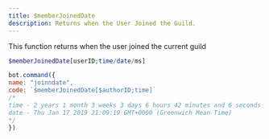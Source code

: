 ```yaml
---
title: $memberJoinedDate
description: Returns when the User Joined the Guild.
---
```


This function returns when the user joined the current guild

```php
$memberJoinedDate[userID;time/date/ms]
```

```javascript
bot.command({
name: "joinndate",
code: `$memberJoinedDate[$authorID;time]`
/*
time - 2 years 1 month 3 weeks 3 days 6 hours 42 minutes and 6 seconds
date - Thu Jan 17 2019 21:09:19 GMT+0000 (Greenwich Mean Time)
*/
})
```



